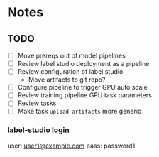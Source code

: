# Notes

## TODO

- [ ] Move prereqs out of model pipelines
- [ ] Review label studio deployment as a pipeline
- [ ] Review configuration of label studio
  - Move artifacts to git repo?
- [ ] Configure pipeline to trigger GPU auto scale
- [ ] Review training pipeline GPU task parameters
- [ ] Review tasks
- [ ] Make task `upload-artifacts` more generic

### label-studio login
user: user1@example.com
pass: password1
